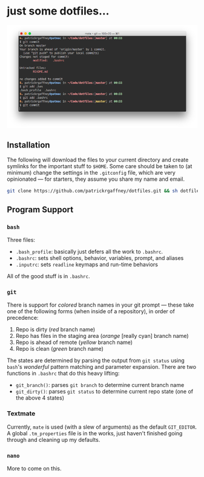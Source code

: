 # just some dotfiles...

![terminal](terminal.png)

## Installation

The following will download the files to your current directory and create symlinks for the important stuff to `$HOME`. Some care should be taken to (at minimum) change the settings in the `.gitconfig` file, which are very opinionated — for starters, they assume you share my name and email.

```bash
git clone https://github.com/patrickrgaffney/dotfiles.git && sh dotfiles.sh
```

## Program Support

### `bash`

Three files:

- `.bash_profile`: basically just defers all the work to `.bashrc`.
- `.bashrc`: sets shell options, behavior, variables, prompt, and aliases
- `.inputrc`: sets `readline` keymaps and run-time behaviors

All of the good stuff is in `.bashrc`.

### `git`

There is support for *colored* branch names in your git prompt — these take one of the following forms (when inside of a repository), in order of precedence:

1. Repo is dirty (*red* branch name)
2. Repo has files in the staging area (*orange* [really cyan] branch name)
3. Repo is ahead of remote (*yellow* branch name)
4. Repo is clean (*green* branch name)

The states are determined by parsing the output from `git status` using `bash`'s *wonderful* pattern matching and parameter expansion. There are two functions in `.bashrc` that do this heavy lifting:

- `git_branch()`: parses `git branch` to determine current branch name
- `git_dirty()`: parses `git status` to determine current repo state (one of the above 4 states)

### Textmate

Currently, `mate` is used (with a slew of arguments) as the default `GIT_EDITOR`. A global `.tm_properties` file is in the works, just haven't finished going through and cleaning up my defaults.

### `nano`

More to come on this.